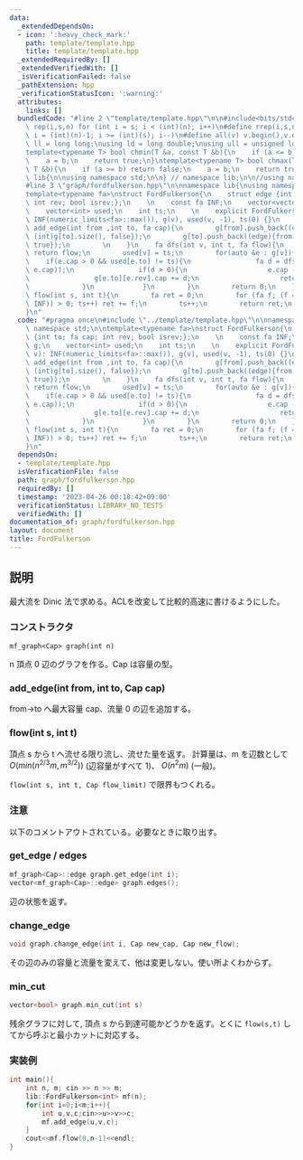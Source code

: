 ```yaml
---
data:
  _extendedDependsOn:
  - icon: ':heavy_check_mark:'
    path: template/template.hpp
    title: template/template.hpp
  _extendedRequiredBy: []
  _extendedVerifiedWith: []
  _isVerificationFailed: false
  _pathExtension: hpp
  _verificationStatusIcon: ':warning:'
  attributes:
    links: []
  bundledCode: "#line 2 \"template/template.hpp\"\n\n#include<bits/stdc++.h>\n\n#define\
    \ rep(i,s,n) for (int i = s; i < (int)(n); i++)\n#define rrep(i,s,n) for (int\
    \ i = (int)(n)-1; i >= (int)(s); i--)\n#define all(v) v.begin(),v.end()\n\nusing\
    \ ll = long long;\nusing ld = long double;\nusing ull = unsigned long long;\n\n\
    template<typename T> bool chmin(T &a, const T &b){\n    if (a <= b) return false;\n\
    \    a = b;\n    return true;\n}\ntemplate<typename T> bool chmax(T &a, const\
    \ T &b){\n    if (a >= b) return false;\n    a = b;\n    return true;\n}\n\nnamespace\
    \ lib{\n\nusing namespace std;\n\n} // namespace lib;\n\n//using namespace lib;\n\
    #line 3 \"graph/fordfulkerson.hpp\"\n\nnamespace lib{\nusing namespace std;\n\n\
    template<typename fa>\nstruct FordFulkerson{\n    struct edge {int to; fa cap;\
    \ int rev; bool isrev;};\n    \n    const fa INF;\n    vector<vector<edge>> g;\n\
    \    vector<int> used;\n    int ts;\n    \n    explicit FordFulkerson(int v):\
    \ INF(numeric_limits<fa>::max()), g(v), used(v, -1), ts(0) {}\n    \n    void\
    \ add_edge(int from ,int to, fa cap){\n        g[from].push_back((edge){to, cap,\
    \ (int)g[to].size(), false});\n        g[to].push_back((edge){from, 0, (int)g[from].size()-1,\
    \ true});\n        \n    }\n    fa dfs(int v, int t, fa flow){\n        if (v==t)\
    \ return flow;\n        used[v] = ts;\n        for(auto &e : g[v]){\n        \
    \    if(e.cap > 0 && used[e.to] != ts){\n                fa d = dfs(e.to, t, min(flow,\
    \ e.cap));\n                if(d > 0){\n                    e.cap -= d;\n    \
    \                g[e.to][e.rev].cap += d;\n                    return d;\n   \
    \             }\n            }\n        }\n        return 0;\n    }\n\n    fa\
    \ flow(int s, int t){\n        fa ret = 0;\n        for (fa f; (f = dfs(s, t,\
    \ INF)) > 0; ts++) ret += f;\n        ts++;\n        return ret;\n    }\n};\n\n\
    }\n"
  code: "#pragma once\n#include \"../template/template.hpp\"\n\nnamespace lib{\nusing\
    \ namespace std;\n\ntemplate<typename fa>\nstruct FordFulkerson{\n    struct edge\
    \ {int to; fa cap; int rev; bool isrev;};\n    \n    const fa INF;\n    vector<vector<edge>>\
    \ g;\n    vector<int> used;\n    int ts;\n    \n    explicit FordFulkerson(int\
    \ v): INF(numeric_limits<fa>::max()), g(v), used(v, -1), ts(0) {}\n    \n    void\
    \ add_edge(int from ,int to, fa cap){\n        g[from].push_back((edge){to, cap,\
    \ (int)g[to].size(), false});\n        g[to].push_back((edge){from, 0, (int)g[from].size()-1,\
    \ true});\n        \n    }\n    fa dfs(int v, int t, fa flow){\n        if (v==t)\
    \ return flow;\n        used[v] = ts;\n        for(auto &e : g[v]){\n        \
    \    if(e.cap > 0 && used[e.to] != ts){\n                fa d = dfs(e.to, t, min(flow,\
    \ e.cap));\n                if(d > 0){\n                    e.cap -= d;\n    \
    \                g[e.to][e.rev].cap += d;\n                    return d;\n   \
    \             }\n            }\n        }\n        return 0;\n    }\n\n    fa\
    \ flow(int s, int t){\n        fa ret = 0;\n        for (fa f; (f = dfs(s, t,\
    \ INF)) > 0; ts++) ret += f;\n        ts++;\n        return ret;\n    }\n};\n\n\
    }\n"
  dependsOn:
  - template/template.hpp
  isVerificationFile: false
  path: graph/fordfulkerson.hpp
  requiredBy: []
  timestamp: '2023-04-26 00:18:42+09:00'
  verificationStatus: LIBRARY_NO_TESTS
  verifiedWith: []
documentation_of: graph/fordfulkerson.hpp
layout: document
title: FordFulkerson
---
```


## 説明

最大流を Dinic 法で求める。ACLを改変して比較的高速に書けるようにした。

### コンストラクタ

`mf_graph<Cap> graph(int n)`

n 頂点 0 辺のグラフを作る。Cap は容量の型。

### add_edge(int from, int to, Cap cap)

from→to へ最大容量 cap、流量 0 の辺を追加する。

### flow(int s, int t)

頂点 s から t へ流せる限り流し、流せた量を返す。
計算量は、m を辺数として $O(min(n^{2/3}m, m^{3/2}))$ (辺容量がすべて 1)、 $O(n^2m)$ (一般)。

`flow(int s, int t, Cap flow_limit)` で限界もつくれる。

### 注意

以下のコメントアウトされている。必要なときに取り出す。

### get_edge / edges

```cpp
mf_graph<Cap>::edge graph.get_edge(int i);
vector<mf_graph<Cap>::edge> graph.edges();
```

辺の状態を返す。

### change_edge

```cpp
void graph.change_edge(int i, Cap new_cap, Cap new_flow);
```

その辺のみの容量と流量を変えて、他は変更しない。使い所よくわからず。

### min_cut

```cpp
vector<bool> graph.min_cut(int s)
```

残余グラフに対して, 頂点 s から到達可能かどうかを返す。とくに `flow(s,t)` してから呼ぶと最小カットに対応する。

### 実装例

```cpp
int main(){
	int n, m; cin >> n >> m;
	lib::FordFulkerson<int> mf(n);
	for(int i=0;i<m;i++){
		int u,v,c;cin>>u>>v>>c;
		mf.add_edge(u,v,c);
	}
	cout<<mf.flow(0,n-1)<<endl;
}
```